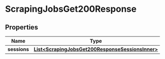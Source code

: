 

# ScrapingJobsGet200Response


## Properties

| Name | Type | Description | Notes |
|------------ | ------------- | ------------- | -------------|
|**sessions** | [**List&lt;ScrapingJobsGet200ResponseSessionsInner&gt;**](ScrapingJobsGet200ResponseSessionsInner.md) |  |  [optional] |



